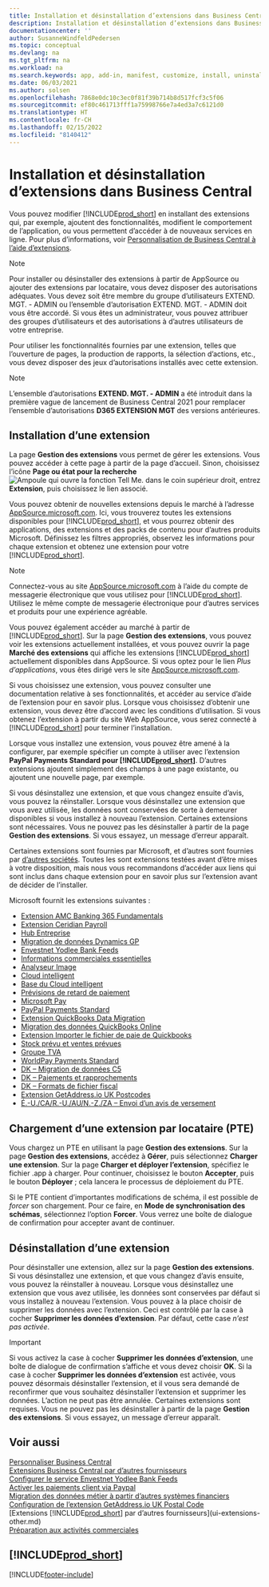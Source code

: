 ```yaml
---
title: Installation et désinstallation d’extensions dans Business Central | Microsoft Docs
description: Installation et désinstallation d’extensions dans Business Central.
documentationcenter: ''
author: SusanneWindfeldPedersen
ms.topic: conceptual
ms.devlang: na
ms.tgt_pltfrm: na
ms.workload: na
ms.search.keywords: app, add-in, manifest, customize, install, uninstall
ms.date: 06/03/2021
ms.author: solsen
ms.openlocfilehash: 7868e0dc10c3ec0f81f39b714b8d517fcf3c5f06
ms.sourcegitcommit: ef80c461713fff1a75998766e7a4ed3a7c6121d0
ms.translationtype: HT
ms.contentlocale: fr-CH
ms.lasthandoff: 02/15/2022
ms.locfileid: "8140412"
---
```

# <a name="installing-and-uninstalling-extensions-in-business-central"></a>Installation et désinstallation d’extensions dans Business Central

Vous pouvez modifier [!INCLUDE[prod_short](includes/prod_short.md)] en installant des extensions qui, par exemple, ajoutent des fonctionnalités, modifient le comportement de l’application, ou vous permettent d’accéder à de nouveaux services en ligne. Pour plus d’informations, voir [Personnalisation de Business Central à l’aide d’extensions](ui-extensions.md).

> [!NOTE]
> Pour installer ou désinstaller des extensions à partir de AppSource ou ajouter des extensions par locataire, vous devez disposer des autorisations adéquates. Vous devez soit être membre du groupe d’utilisateurs EXTEND. MGT. - ADMIN ou l’ensemble d’autorisation EXTEND. MGT. - ADMIN doit vous être accordé. Si vous êtes un administrateur, vous pouvez attribuer des groupes d’utilisateurs et des autorisations à d’autres utilisateurs de votre entreprise.
>
> Pour utiliser les fonctionnalités fournies par une extension, telles que l’ouverture de pages, la production de rapports, la sélection d’actions, etc., vous devez disposer des jeux d’autorisations installés avec cette extension.

> [!NOTE]  
> L’ensemble d’autorisations **EXTEND. MGT. - ADMIN** a été introduit dans la première vague de lancement de Business Central 2021 pour remplacer l’ensemble d’autorisations **D365 EXTENSION MGT** des versions antérieures.

## <a name="installing-an-extension"></a>Installation d’une extension

La page **Gestion des extensions** vous permet de gérer les extensions. Vous pouvez accéder à cette page à partir de la page d’accueil. Sinon, choisissez l’icône **Page ou état pour la recherche** ![Ampoule qui ouvre la fonction Tell Me.](media/ui-search/search_small.png "Dites-moi ce que vous voulez faire") dans le coin supérieur droit, entrez **Extension**, puis choisissez le lien associé.  

Vous pouvez obtenir de nouvelles extensions depuis le marché à l’adresse [AppSource.microsoft.com](https://go.microsoft.com/fwlink/?linkid=2081646). Ici, vous trouverez toutes les extensions disponibles pour [!INCLUDE[prod_short](includes/prod_short.md)], et vous pourrez obtenir des applications, des extensions et des packs de contenu pour d’autres produits Microsoft. Définissez les filtres appropriés, observez les informations pour chaque extension et obtenez une extension pour votre [!INCLUDE[prod_short](includes/prod_short.md)].  

> [!NOTE]  
> Connectez-vous au site [AppSource.microsoft.com](https://appsource.microsoft.com/) à l’aide du compte de messagerie électronique que vous utilisez pour [!INCLUDE[prod_short](includes/prod_short.md)]. Utilisez le même compte de messagerie électronique pour d’autres services et produits pour une expérience agréable.  

Vous pouvez également accéder au marché à partir de [!INCLUDE[prod_short](includes/prod_short.md)]. Sur la page **Gestion des extensions**, vous pouvez voir les extensions actuellement installées, et vous pouvez ouvrir la page **Marché des extensions** qui affiche les extensions [!INCLUDE[prod_short](includes/prod_short.md)] actuellement disponibles dans AppSource. Si vous optez pour le lien *Plus d’applications*, vous êtes dirigé vers le site [AppSource.microsoft.com](https://go.microsoft.com/fwlink/?linkid=2081646).  

Si vous choisissez une extension, vous pouvez consulter une documentation relative à ses fonctionnalités, et accéder au service d’aide de l’extension pour en savoir plus. Lorsque vous choisissez d’obtenir une extension, vous devez être d’accord avec les conditions d’utilisation. Si vous obtenez l’extension à partir du site Web AppSource, vous serez connecté à [!INCLUDE[prod_short](includes/prod_short.md)] pour terminer l’installation.  

Lorsque vous installez une extension, vous pouvez être amené à la configurer, par exemple spécifier un compte à utiliser avec l’extension **PayPal Payments Standard pour [!INCLUDE[prod_short](includes/prod_short.md)]**.
D’autres extensions ajoutent simplement des champs à une page existante, ou ajoutent une nouvelle page, par exemple.

Si vous désinstallez une extension, et que vous changez ensuite d’avis, vous pouvez la réinstaller. Lorsque vous désinstallez une extension que vous avez utilisée, les données sont conservées de sorte à demeurer disponibles si vous installez à nouveau l’extension. Certaines extensions sont nécessaires. Vous ne pouvez pas les désinstaller à partir de la page **Gestion des extensions**. Si vous essayez, un message d’erreur apparaît.

Certaines extensions sont fournies par Microsoft, et d’autres sont fournies par [d’autres sociétés](ui-extensions-other.md). Toutes les sont extensions testées avant d’être mises à votre disposition, mais nous vous recommandons d’accéder aux liens qui sont inclus dans chaque extension pour en savoir plus sur l’extension avant de décider de l’installer.

Microsoft fournit les extensions suivantes :

* [Extension AMC Banking 365 Fundamentals](ui-extensions-amc-banking.md)
* [Extension Ceridian Payroll](ui-extensions-ceridian-payroll.md)
* [Hub Entreprise](ui-extensions-company-hub.md)  
* [Migration de données Dynamics GP](ui-extensions-dynamicsgp-data-migration.md)
* [Envestnet Yodlee Bank Feeds](ui-extensions-yodlee-bank-feeds.md)
* [Informations commerciales essentielles](ui-extensions-essential-business-insights.md)
* [Analyseur Image](ui-extensions-image-analyzer.md)
* [Cloud intelligent](ui-extensions-data-replication.md)
* [Base du Cloud intelligent](ui-extensions-intelligent-cloud.md)  
* [Prévisions de retard de paiement](ui-extensions-late-payment-prediction.md)
* [Microsoft Pay](ui-extensions-microsoft-pay-payments.md)
* [PayPal Payments Standard](ui-extensions-paypal-payments-standard.md)
* [Extension QuickBooks Data Migration](ui-extensions-quickbooks-data-migration.md)
* [Migration des données QuickBooks Online](ui-extensions-quickbooks-online-data-migration.md)
* [Extension Importer le fichier de paie de Quickbooks](ui-extensions-quickbooks-payroll.md)
* [Stock prévu et ventes prévues](ui-extensions-sales-forecast.md)
* [Groupe TVA](ui-extensions-vat-group.md)
* [WorldPay Payments Standard](ui-extensions-worldpay-payments-standard.md)
* [DK – Migration de données C5](ui-extensions-c5-data-migration.md)
* [DK – Paiements et rapprochements](ui-extensions-payments-reconciliation-formats-dk.md)
* [DK – Formats de fichier fiscal](ui-extensions-tax-file-formats-dk.md)
* [Extension GetAddress.io UK Postcodes](LocalFunctionality/UnitedKingdom/ui-extensions-getaddressio.md)  
* [É.-U./CA/R.-U./AU/N.-Z./ZA – Envoi d’un avis de versement](ui-extensions-send-remittance-advice.md)


## <a name="uploading-a-per-tenant-extension-pte"></a>Chargement d’une extension par locataire (PTE)

Vous chargez un PTE en utilisant la page **Gestion des extensions**. Sur la page **Gestion des extensions**, accédez à **Gérer**, puis sélectionnez **Charger une extension**. Sur la page **Charger et déployer l’extension**, spécifiez le fichier .app à charger. Pour continuer, choisissez le bouton **Accepter**, puis le bouton **Déployer** ; cela lancera le processus de déploiement du PTE.

Si le PTE contient d’importantes modifications de schéma, il est possible de *forcer* son chargement. Pour ce faire, en **Mode de synchronisation des schémas**, sélectionnez l’option **Forcer**. Vous verrez une boîte de dialogue de confirmation pour accepter avant de continuer. 

## <a name="uninstalling-an-extension"></a>Désinstallation d’une extension

Pour désinstaller une extension, allez sur la page **Gestion des extensions**. Si vous désinstallez une extension, et que vous changez d’avis ensuite, vous pouvez la réinstaller à nouveau. Lorsque vous désinstallez une extension que vous avez utilisée, les données sont conservées par défaut si vous installez à nouveau l’extension. Vous pouvez à la place choisir de supprimer les données avec l’extension. Ceci est contrôlé par la case à cocher **Supprimer les données d’extension**. Par défaut, cette case *n’est pas activée*.

> [!IMPORTANT]  
> Si vous activez la case à cocher **Supprimer les données d’extension**, une boîte de dialogue de confirmation s’affiche et vous devez choisir **OK**. Si la case à cocher **Supprimer les données d’extension** est activée, vous pouvez désormais désinstaller l’extension, et il vous sera demandé de reconfirmer que vous souhaitez désinstaller l’extension et supprimer les données. L’action ne peut pas être annulée.
Certaines extensions sont requises. Vous ne pouvez pas les désinstaller à partir de la page **Gestion des extensions**. Si vous essayez, un message d’erreur apparaît.  

## <a name="see-also"></a>Voir aussi

[Personnaliser Business Central](ui-customizing-overview.md)  
[Extensions Business Central par d’autres fournisseurs](ui-extensions-other.md)  
[Configurer le service Envestnet Yodlee Bank Feeds](bank-how-setup-bank-statement-service.md)  
[Activer les paiements client via Paypal](sales-how-enable-payment-service-extensions.md)  
[Migration des données métier à partir d’autres systèmes financiers](across-import-data-configuration-packages.md)  
[Configuration de l’extension GetAddress.io UK Postal Code](LocalFunctionality/UnitedKingdom/uk-setup-postal-code-service.md)  
[Extensions [!INCLUDE[prod_short](includes/prod_short.md)] par d’autres fournisseurs](ui-extensions-other.md)  
[Préparation aux activités commerciales](ui-get-ready-business.md)  

## [!INCLUDE[prod_short](includes/free_trial_md.md)]  


[!INCLUDE[footer-include](includes/footer-banner.md)]